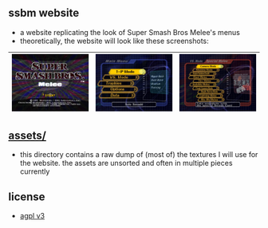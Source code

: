 ## ssbm website

- a website replicating the look of Super Smash Bros Melee's menus
- theoretically, the website will look like these screenshots:

| ![Title Screen](./assets/screenshots/titleScreen.webp) | ![Main Menu](./assets/screenshots/mainMenu.webp) | ![Special Melee Menu](./assets/screenshots/specialMeleeMenu.webp) |
| :----------------------------------------------------: | :----------------------------------------------: | :---------------------------------------------------------------: |

## [assets/](./assets/)

- this directory contains a raw dump of (most of) the textures I will use for the website. the assets are unsorted and often in multiple pieces currently

## license

- [agpl v3](./ssbmWebsite/license)
